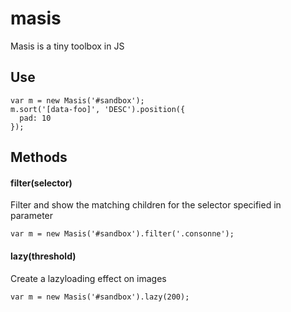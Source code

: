masis
=====

Masis is a tiny toolbox in JS

Use
---
```
var m = new Masis('#sandbox');
m.sort('[data-foo]', 'DESC').position({
  pad: 10
});
```

Methods
-------

#### filter(selector)
Filter and show the matching children for the selector specified in parameter

```
var m = new Masis('#sandbox').filter('.consonne');
```

#### lazy(threshold)
Create a lazyloading effect on images
```
var m = new Masis('#sandbox').lazy(200);
```
